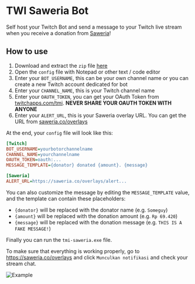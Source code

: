 # TWI Saweria Bot

Self host your Twitch Bot and send a message to your Twitch live stream when you receive a donation from [Saweria](https://saweria.co)!

## How to use

1. Download and extract the `zip` file [here](https://github.com/SuspiciousLookingOwl/tmi-saweria/releases)
2. Open the `config` file with Notepad or other text / code editor
3. Enter your `BOT_USERNAME`, this can be your own channel name or you can create a new Twitch account dedicated for bot
4. Enter your `CHANNEL_NAME`, this is your Twitch channel name
5. Enter your `OAUTH_TOKEN`, you can get your OAuth Token from [twitchapps.com/tmi](https://twitchapps.com/tmi/). <b>NEVER SHARE YOUR OAUTH TOKEN WITH ANYONE</b>
6. Enter your `ALERT_URL`, this is your Saweria overlay URL. You can get the URL from [saweria.co/overlays](https://saweria.co/overlays)

At the end, your `config` file will look like this:
```cfg
[Twitch]
BOT_USERNAME=yourbotorchannelname
CHANNEL_NAME=yourchannelname
OAUTH_TOKEN=oauth:...
MESSAGE_TEMPLATE={donator} donated {amount}. {message}

[Saweria]
ALERT_URL=https://saweria.co/overlays/alert...
```

You can also customize the message by editing the `MESSAGE_TEMPLATE` value, and the template can contain these placeholders:
- `{donator}` will be replaced with the donator name (e.g. `Someguy`)
- `{amount}` will be replaced with the donation amount (e.g. `Rp 69.420`)
- `{message}` will be replaced with the donation message (e.g. `THIS IS A FAKE MESSAGE!`)

Finally you can run the `tmi-saweria.exe` file.

To make sure that everything is working properly, go to https://saweria.co/overlays and click `Munculkan notifikasi` and check your stream chat.

![Example](https://s4.gifyu.com/images/saweria.gif)